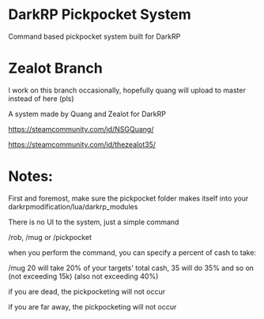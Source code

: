 # DarkRP Pickpocket System
 Command based pickpocket system built for DarkRP

# Zealot Branch
I work on this branch occasionally, hopefully quang will upload to master instead of here (pls)

A system made by Quang and Zealot for DarkRP

https://steamcommunity.com/id/NSGQuang/

https://steamcommunity.com/id/thezealot35/

# Notes:

First and foremost, make sure the pickpocket folder makes itself into your darkrpmodification/lua/darkrp_modules

There is no UI to the system, just a simple command

/rob, /mug or /pickpocket

when you perform the command, you can specify a percent of cash to take:

/mug 20 will take 20% of your targets' total cash, 35 will do 35% and so on (not exceeding 15k) (also not exceeding 40%)

if you are dead, the pickpocketing will not occur

if you are far away, the pickpocketing will not occur

